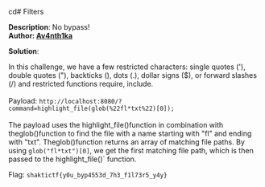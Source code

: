cd# Filters

**Description**: No bypass!<br>
**Author:  [Av4nth1ka](https://twitter.com/av4nth1ka)**

**Solution**: 

In this challenge, we have a few restricted characters: single quotes ('), double quotes ("), backticks (), dots (.), dollar signs ($), or forward slashes (/) and restricted functions require, include.<br>
<br>
Payload: `http://localhost:8080/?command=highlight_file(glob(%22fl*txt%22)[0]);`<br>
<br>
The payload uses the highlight_file()function in combination with theglob()function to find the file with a name starting with "fl" and ending with "txt". Theglob()function returns an array of matching file paths. By using `glob("fl*txt")[0]`, we get the first matching file path, which is then passed to the highlight_file()` function.<br>


Flag: `shaktictf{y0u_byp4553d_7h3_f1l73r5_y4y}`              